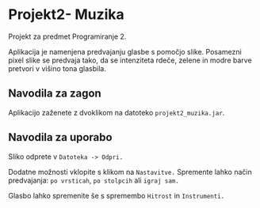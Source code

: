 # Projekt2- Muzika
Projekt za predmet Programiranje 2.

Aplikacija je namenjena predvajanju glasbe s pomočjo slike. Posamezni pixel slike se predvaja tako, da se intenziteta rdeče, zelene in modre barve pretvori v višino tona glasbila.

## Navodila za zagon

Aplikacijo zaženete z dvoklikom na datoteko `projekt2_muzika.jar`.

## Navodila za uporabo

Sliko odprete v `Datoteka -> Odpri.`

Dodatne možnosti vklopite s klikom na `Nastavitve.`
Spremente lahko način predvajanja: `po vrsticah`, `po stolpcih` ali `igraj sam.`

Glasbo lahko spremenite še s spremembo `Hitrost` in `Instrumenti.`
